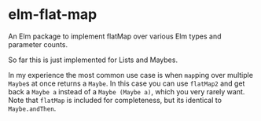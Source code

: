 # elm-flat-map

An Elm package to implement flatMap over various Elm types and parameter counts.

So far this is just implemented for Lists and Maybes.

In my experience the most common use case is when `map`ping over multiple `Maybe`s at once returns a `Maybe`.  In this case you can use `flatMap2` and get back a `Maybe a` instead of a `Maybe (Maybe a)`, which you very rarely want.  Note that `flatMap` is included for completeness, but its identical to `Maybe.andThen`.

